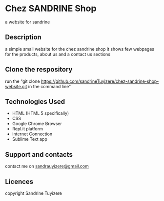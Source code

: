 # Chez SANDRINE Shop
a website for sandrine 

## Description
a simple small website for the chez sandrine shop it shows few webpages for the products, about us and a contact us sections


## Clone the respository

run the "git clone https://github.com/sandrineTuyizere/chez-sandrine-shop-website.git in the command line"

## Technologies Used

* HTML (HTML 5 specifically)
* CSS
* Google Chrome Browser
* Repl.it platform
* internet Connection
* Sublime Text app

## Support and contacts

contact me on sandrauyizere@gmail.com


## Licences

copyright Sandrine Tuyizere
